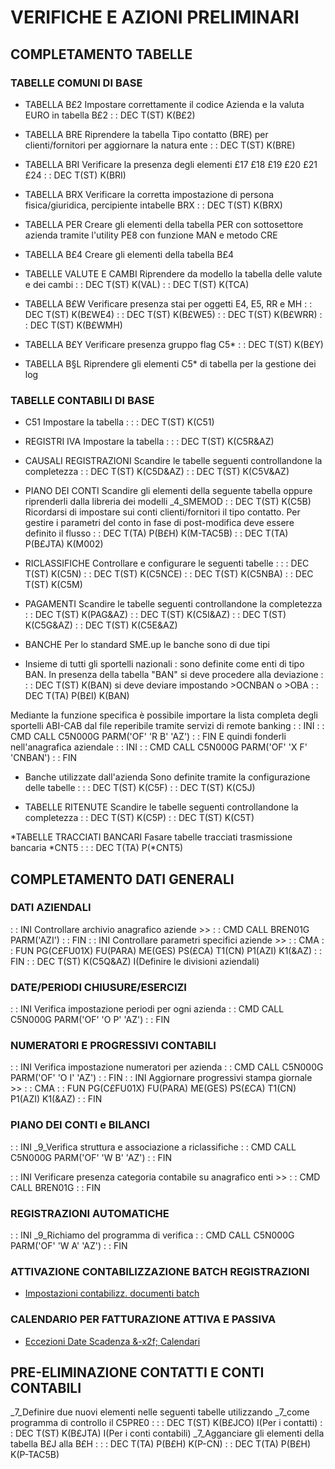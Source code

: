 # VERIFICHE E AZIONI PRELIMINARI

## COMPLETAMENTO TABELLE
### TABELLE COMUNI DI BASE
 * TABELLA B£2
Impostare correttamente il codice Azienda e la valuta EURO in tabella B£2
 :  : DEC T(ST) K(B£2)
 * TABELLA BRE
Riprendere la tabella Tipo contatto (BRE) per clienti/fornitori per aggiornare la natura ente
 :  : DEC T(ST) K(BRE)
 * TABELLA BRI
Verificare la presenza degli elementi £17 £18 £19 £20 £21 £24
 :  : DEC T(ST) K(BRI)
 * TABELLA BRX
Verificare la corretta impostazione di persona fisica/giuridica, percipiente intabelle BRX
 :  : DEC T(ST) K(BRX)
 * TABELLA PER
Creare gli elementi della tabella PER con sottosettore azienda tramite l'utility PE8 con funzione MAN e metodo CRE

 * TABELLA B£4
Creare gli elementi della tabella B£4

 * TABELLE VALUTE E CAMBI
Riprendere da modello la tabella delle valute e dei cambi
 :  : DEC T(ST) K(VAL)
 :  : DEC T(ST) K(TCA)
 * TABELLA B£W
Verificare presenza stai per oggetti E4, E5, RR e MH
 :  : DEC T(ST) K(B£WE4)
 :  : DEC T(ST) K(B£WE5)
 :  : DEC T(ST) K(B£WRR)
 :  : DEC T(ST) K(B£WMH)
 * TABELLA B£Y
Verificare presenza gruppo flag C5*
 :  : DEC T(ST) K(B£Y)
 * TABELLA B§L
Riprendere gli elementi C5*  di tabella per la gestione dei log

### TABELLE CONTABILI DI BASE
 * C51
Impostare la tabella : 
 :  : DEC T(ST) K(C51)

 * REGISTRI IVA
Impostare la tabella : 
 :  : DEC T(ST) K(C5R&AZ)

 * CAUSALI REGISTRAZIONI
Scandire le tabelle seguenti controllandone la completezza
 :  : DEC T(ST) K(C5D&AZ)
 :  : DEC T(ST) K(C5V&AZ)

 * PIANO DEI CONTI
Scandire gli elementi della seguente tabella oppure riprenderli dalla libreria dei modelli _4_SMEMOD
 :  : DEC T(ST) K(C5B)
Ricordarsi di impostare sui conti clienti/fornitori il tipo contatto.
Per gestire i parametri del conto in fase di post-modifica deve essere definito il flusso
 :  : DEC T(TA) P(B£H) K(M-TAC5B)
 :  : DEC T(TA) P(B£JTA) K(M002)

 * RICLASSIFICHE
Controllare e configurare le seguenti tabelle : 
 :  : DEC T(ST) K(C5N)
 :  : DEC T(ST) K(C5NCE)
 :  : DEC T(ST) K(C5NBA)
 :  : DEC T(ST) K(C5M)

 * PAGAMENTI
Scandire le tabelle seguenti controllandone la completezza
 :  : DEC T(ST) K(PAG&AZ)
 :  : DEC T(ST) K(C5I&AZ)
 :  : DEC T(ST) K(C5G&AZ)
 :  : DEC T(ST) K(C5E&AZ)

 * BANCHE
Per lo standard SME.up le banche sono di due tipi
 * Insieme di tutti gli sportelli nazionali :  sono definite come enti di tipo BAN. In presenza della tabella "BAN" si deve procedere alla deviazione : 
 :  : DEC T(ST) K(BAN)
si deve deviare impostando >OCNBAN o >OBA
 :  : DEC T(TA) P(B£I) K(BAN)

Mediante la funzione specifica è possibile importare la lista completa degli sportelli ABI-CAB dal file reperibile tramite servizi di remote banking
 :  : INI
 :  : CMD CALL C5N000G PARM('OF' 'R B' 'AZ')
 :  : FIN
E quindi fonderli nell'anagrafica aziendale
 :  : INI
 :  : CMD CALL C5N000G PARM('OF' 'X F' 'CNBAN')
 :  : FIN
 * Banche utilizzate dall'azienda
Sono definite tramite la configurazione delle tabelle : 
 :  : DEC T(ST) K(C5F)
 :  : DEC T(ST) K(C5J)

* TABELLE RITENUTE
Scandire le tabelle seguenti controllandone la completezza
 :  : DEC T(ST) K(C5P)
 :  : DEC T(ST) K(C5T)

*TABELLE TRACCIATI BANCARI
Fasare tabelle tracciati trasmissione bancaria *CNT5 : 
 :  : DEC T(TA) P(*CNT5)

## COMPLETAMENTO DATI GENERALI

### DATI AZIENDALI

 :  : INI Controllare archivio anagrafico aziende >>
 :  : CMD CALL BREN01G PARM('AZI')
 :  : FIN
 :  : INI Controllare parametri specifici aziende >>
 :  : CMA  :  : FUN PG(C£FU01X) FU(PARA) ME(GES) PS(£CA) T1(CN) P1(AZI) K1(&AZ)
 :  : FIN
 :  : DEC T(ST) K(C5Q&AZ) I(Definire le divisioni aziendali)


### DATE/PERIODI CHIUSURE/ESERCIZI
 :  : INI Verifica impostazione periodi per ogni azienda
 :  : CMD CALL C5N000G PARM('OF' 'O P' 'AZ')
 :  : FIN

### NUMERATORI E PROGRESSIVI CONTABILI
 :  : INI Verifica impostazione numeratori per azienda
 :  : CMD CALL C5N000G PARM('OF' 'O I' 'AZ')
 :  : FIN
 :  : INI Aggiornare progressivi stampa giornale >>
 :  : CMA  :  : FUN PG(C£FU01X) FU(PARA) ME(GES) PS(£CA) T1(CN) P1(AZI) K1(&AZ)
 :  : FIN

### PIANO DEI CONTI e BILANCI
 :  : INI _9_Verifica struttura e associazione a riclassifiche
 :  : CMD CALL C5N000G PARM('OF' 'W B' 'AZ')
 :  : FIN

 :  : INI Verificare presenza categoria contabile su anagrafico enti >>
 :  : CMD CALL BREN01G
 :  : FIN

### REGISTRAZIONI AUTOMATICHE
 :  : INI _9_Richiamo del programma di verifica
 :  : CMD CALL C5N000G PARM('OF' 'W A' 'AZ')
 :  : FIN


### ATTIVAZIONE CONTABILIZZAZIONE BATCH REGISTRAZIONI
- [Impostazioni contabilizz. documenti batch](Sorgenti/MB/DOC/C5C010_A)

### CALENDARIO PER FATTURAZIONE ATTIVA E PASSIVA
- [Eccezioni Date Scadenza &-x2f; Calendari](Sorgenti/MB/DOC/C5D010_B)



## PRE-ELIMINAZIONE CONTATTI E CONTI CONTABILI
_7_Definire due nuovi elementi nelle seguenti tabelle utilizzando
_7_come programma di controllo il C5PRE0 : 
 :  : DEC T(ST) K(B£JCO) I(Per i contatti)
 :  : DEC T(ST) K(B£JTA) I(Per i conti contabili)
_7_Agganciare gli elementi della tabella B£J alla B£H : 
 :  : DEC T(TA) P(B£H) K(P-CN)
 :  : DEC T(TA) P(B£H) K(P-TAC5B)

